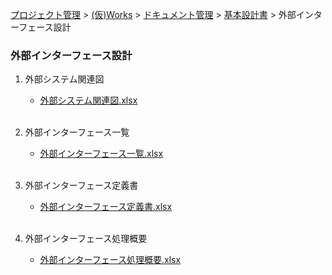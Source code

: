[プロジェクト管理](../../../../../index.html) > [(仮)Works](../../../../index.html) > [ドキュメント管理](../../../index.html) > [基本設計書](../../index.html) > 外部インターフェース設計

### 外部インターフェース設計

1. 外部システム関連図<br>
   * [外部システム関連図.xlsx](./外部システム関連図.xlsx)<br><br>

2. 外部インターフェース一覧<br>
   * [外部インターフェース一覧.xlsx](./外部インターフェース一覧.xlsx)<br><br>

3. 外部インターフェース定義書<br>
   * [外部インターフェース定義書.xlsx](./外部インターフェース定義書.xlsx)<br><br>

4. 外部インターフェース処理概要<br>
   * [外部インターフェース処理概要.xlsx](./外部インターフェース処理概要.xlsx)<br><br>
